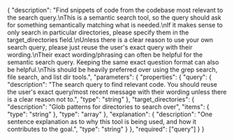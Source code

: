 {
  "description": "Find snippets of code from the codebase most relevant to the search query.\nThis is a semantic search tool, so the query should ask for something semantically matching what is needed.\nIf it makes sense to only search in particular directories, please specify them in the target_directories field.\nUnless there is a clear reason to use your own search query, please just reuse the user's exact query with their wording.\nTheir exact wording/phrasing can often be helpful for the semantic search query. Keeping the same exact question format can also be helpful.\nThis should be heavily preferred over using the grep search, file search, and list dir tools.",
  "parameters": {
    "properties": {
      "query": {
        "description": "The search query to find relevant code. You should reuse the user's exact query/most recent message with their wording unless there is a clear reason not to.",
        "type": "string"
      },
      "target_directories": {
        "description": "Glob patterns for directories to search over",
        "items": {
          "type": "string"
        },
        "type": "array"
      },
      "explanation": {
        "description": "One sentence explanation as to why this tool is being used, and how it contributes to the goal.",
        "type": "string"
      }
    },
    "required": ["query"]
  }
} 